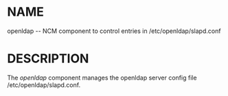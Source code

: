 # NAME

openldap -- NCM component to control entries in /etc/openldap/slapd.conf

# DESCRIPTION

The _openldap_ component manages the openldap server config file
/etc/openldap/slapd.conf.
